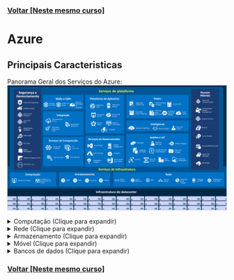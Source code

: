 ### [Voltar [Neste mesmo curso]](../README.MD)
# Azure
## Principais Caracteristicas
Panorama Geral dos Serviços do Azure:
![AzureServices](azure_services.png)

<details>
    <summary>Computação (Clique para expandir)</summary>

Serviços de computação são muitas vezes um dos principais motivos pelos quais as empresas mudam para a plataforma do Azure.
Exemplos:
1. Máquinas Virtuais do Azure: VMs (máquinas virtuais) do Windows ou do Linux hospedadas no Azure.
2. Conjuntos de Dimensionamento de Máquinas Virtuais do Azure: Escala para VMs do Windows ou do Linux hospedadas no Azure.
3. Serviço de Kubernetes do Azure: Gerenciamento de clusters para VMs que executam serviços em contêineres.
4. Azure Service Fabric: Plataforma de sistemas distribuídos executada no Azure ou localmente.
5. Lote do Azure: Serviço gerenciado para aplicativos de computação paralelos e de alto desempenho.
6. Instâncias de Contêiner do Azure: Aplicativos em contêineres executados no Azure sem o provisionamento de servidores ou de VMs.
7. Funções do Azure: Um serviço de computação sem servidor controlado por eventos.
</details>

<details>
    <summary>Rede (Clique para expandir)</summary>

Vincular recursos de computação e fornecer acesso a aplicativos são as principais funções da rede do Azure. A funcionalidade de
rede do Azure inclui uma série de opções para conectar o mundo exterior aos serviços e recursos dos datacenters globais do Azure.
Exemplos:
1. Rede Virtual do Azure: Conecta VMs a conexões VPN (rede virtual privada) de entrada.
2. Azure Load Balancer: Equilibra as conexões de entrada e saída para pontos de extremidade de serviço ou aplicativos.
3. Gateway de Aplicativo do Azure: Otimiza a entrega de farm de servidores de aplicativo, aumentando simultaneamente a segurança
do aplicativo.
4. Gateway de VPN do Azure: Acessa as Redes Virtuais do Azure por meio de gateways de VPN de alto desempenho.
5. DNS do Azure: Fornece respostas DNS extremamente rápidas e disponibilidade de domínio extremamente alta.
6. Rede de Distribuição de Conteúdo do Azure: Distribui o conteúdo de alta largura de banda para clientes no mundo todo.
7. Proteção contra DDoS do Azure: Protege os aplicativos hospedados no Azure contra ataques de DDoS (negação de serviço distribuído).
8. Gerenciador de Tráfego do Azure: Distribui o tráfego de rede entre as regiões do Azure no mundo todo.
9. Azure ExpressRoute: Conecta-se ao Azure por meio de conexões seguras dedicadas de alta largura de banda.
10. Observador de Rede do Azure: Monitora e diagnostica problemas de rede usando a análise baseada em cenário.
11. Firewall do Azure: Implementa um firewall de alta segurança e alta disponibilidade com escalabilidade ilimitada.
12. WAN Virtual do Azure: Cria uma WAN (rede de longa distância) unificada que conecta sites remotos e locais.
</details>

<details>
    <summary>Armazenamento (Clique para expandir)</summary>

O Azure fornece quatro tipos principais de serviços de armazenamento:
1. Armazenamento de Blobs do Azure: Serviço de armazenamento para objetos muito grandes, como arquivos de vídeo ou bitmaps.
2. Armazenamento de arquivos do Azure: Compartilhamentos de arquivos que podem ser acessados e gerenciados como um servidor
de arquivos.
3. Armazenamento de Filas do Azure: Um armazenamento de dados para o enfileiramento de mensagens e a entrega confiável delas entre
aplicativos.
4. Armazenamento da tabela do Azure: O armazenamento de tabela é um serviço que armazena dados estruturados não relacionais
(também conhecidos como dados NoSQL estruturados) na nuvem, fornecendo um repositório de chave/atributo com um design sem esquema.
</details>

<details>
    <summary>Móvel (Clique para expandir)</summary>

Com o Azure, os desenvolvedores podem criar serviços móveis de back-end para aplicativos iOS, Android e Windows de maneira
rápida e fácil. Agora é simples incluir recursos que costumavam levar tempo e aumentar o risco do projeto, como adicionar
credenciais corporativas e, em seguida, conectar-se aos recursos locais, como SAP, Oracle, SQL Server e SharePoint.

</details>

<details>
    <summary>Bancos de dados (Clique para expandir)</summary>

O Azure fornece vários serviços de banco de dados para armazenar uma ampla variedade de volumes e tipos de dados. E com a
conectividade global, esses dados ficam disponíveis para os usuários instantaneamente:
1. Azure Cosmos DB: Banco de dados distribuído globalmente que dá suporte a opções de NoSQL.
2. Banco de Dados SQL do Azure: Banco de dados relacional totalmente gerenciado com dimensionamento automático, inteligência
integral e segurança robusta.
3. Banco de Dados do Azure para MySQL: Banco de dados relacional MySQL totalmente gerenciado e escalonável, com alta
disponibilidade e segurança.
4. Banco de Dados do Azure para PostgreSQL: Banco de dados relacional PostgreSQL totalmente gerenciado e escalonável, com alta
disponibilidade e segurança.
5. SQL Server nas Máquinas Virtuais do Azure: Serviço que hospeda aplicativos empresariais do SQL Server na nuvem.
6. Azure Synapse Analytics: Data warehouse totalmente gerenciado com segurança integral em todos os níveis de escala sem custo
adicional.
7. Serviço de Migração de Banco de Dados do Azure: Serviço que migra bancos de dados para a nuvem sem alterações no código do
aplicativo.
8. Cache Redis do Azure: Caches de serviço totalmente gerenciados usados com frequência e dados estáticos para reduzir a latência
de dados e de aplicativos.
9. Banco de Dados do Azure para MariaDB: Banco de dados relacional MariaDB totalmente gerenciado e escalonável, com alta
disponibilidade e segurança.
</details>

### [Voltar [Neste mesmo curso]](../README.MD)
